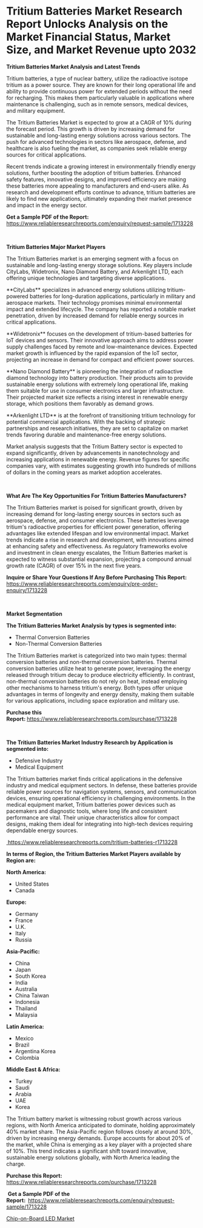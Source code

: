 <p><h1>Tritium Batteries Market Research Report Unlocks Analysis on the Market Financial Status, Market Size, and Market Revenue upto 2032</h1></p><p><strong>Tritium Batteries Market Analysis and Latest Trends</strong></p>
<p><p>Tritium batteries, a type of nuclear battery, utilize the radioactive isotope tritium as a power source. They are known for their long operational life and ability to provide continuous power for extended periods without the need for recharging. This makes them particularly valuable in applications where maintenance is challenging, such as in remote sensors, medical devices, and military equipment.</p><p>The Tritium Batteries Market is expected to grow at a CAGR of 10% during the forecast period. This growth is driven by increasing demand for sustainable and long-lasting energy solutions across various sectors. The push for advanced technologies in sectors like aerospace, defense, and healthcare is also fueling the market, as companies seek reliable energy sources for critical applications.</p><p>Recent trends indicate a growing interest in environmentally friendly energy solutions, further boosting the adoption of tritium batteries. Enhanced safety features, innovative designs, and improved efficiency are making these batteries more appealing to manufacturers and end-users alike. As research and development efforts continue to advance, tritium batteries are likely to find new applications, ultimately expanding their market presence and impact in the energy sector.</p></p>
<p><strong>Get a Sample PDF of the Report:&nbsp;</strong> <a href="https://www.reliableresearchreports.com/enquiry/request-sample/1713228?utm_campaign=3084&utm_medium=2&utm_source=Github&utm_content=ia&utm_term=28032025&utm_id=tritium-batteries">https://www.reliableresearchreports.com/enquiry/request-sample/1713228</a></p>
<p>&nbsp;</p>
<p><strong>Tritium Batteries Major Market Players</strong></p>
<p><p>The Tritium Batteries market is an emerging segment with a focus on sustainable and long-lasting energy storage solutions. Key players include CityLabs, Widetronix, Nano Diamond Battery, and Arkenlight LTD, each offering unique technologies and targeting diverse applications.</p><p>**CityLabs** specializes in advanced energy solutions utilizing tritium-powered batteries for long-duration applications, particularly in military and aerospace markets. Their technology promises minimal environmental impact and extended lifecycle. The company has reported a notable market penetration, driven by increased demand for reliable energy sources in critical applications.</p><p>**Widetronix** focuses on the development of tritium-based batteries for IoT devices and sensors. Their innovative approach aims to address power supply challenges faced by remote and low-maintenance devices. Expected market growth is influenced by the rapid expansion of the IoT sector, projecting an increase in demand for compact and efficient power sources.</p><p>**Nano Diamond Battery** is pioneering the integration of radioactive diamond technology into battery production. Their products aim to provide sustainable energy solutions with extremely long operational life, making them suitable for use in consumer electronics and larger infrastructure. Their projected market size reflects a rising interest in renewable energy storage, which positions them favorably as demand grows.</p><p>**Arkenlight LTD** is at the forefront of transitioning tritium technology for potential commercial applications. With the backing of strategic partnerships and research initiatives, they are set to capitalize on market trends favoring durable and maintenance-free energy solutions.</p><p>Market analysis suggests that the Tritium Battery sector is expected to expand significantly, driven by advancements in nanotechnology and increasing applications in renewable energy. Revenue figures for specific companies vary, with estimates suggesting growth into hundreds of millions of dollars in the coming years as market adoption accelerates.</p></p>
<p>&nbsp;</p>
<p><strong>What Are The Key Opportunities For Tritium Batteries Manufacturers?</strong></p>
<p><p>The Tritium Batteries market is poised for significant growth, driven by increasing demand for long-lasting energy sources in sectors such as aerospace, defense, and consumer electronics. These batteries leverage tritium's radioactive properties for efficient power generation, offering advantages like extended lifespan and low environmental impact. Market trends indicate a rise in research and development, with innovations aimed at enhancing safety and effectiveness. As regulatory frameworks evolve and investment in clean energy escalates, the Tritium Batteries market is expected to witness substantial expansion, projecting a compound annual growth rate (CAGR) of over 15% in the next five years.</p></p>
<p><strong>Inquire or Share Your Questions If Any Before Purchasing This Report:</strong> <a href="https://www.reliableresearchreports.com/enquiry/pre-order-enquiry/1713228?utm_campaign=3084&utm_medium=2&utm_source=Github&utm_content=ia&utm_term=28032025&utm_id=tritium-batteries">https://www.reliableresearchreports.com/enquiry/pre-order-enquiry/1713228</a></p>
<p>&nbsp;</p>
<p><strong>Market Segmentation</strong></p>
<p><strong>The Tritium Batteries Market Analysis by types is segmented into:</strong></p>
<p><ul><li>Thermal Conversion Batteries</li><li>Non-Thermal Conversion Batteries</li></ul></p>
<p><p>The Tritium Batteries market is categorized into two main types: thermal conversion batteries and non-thermal conversion batteries. Thermal conversion batteries utilize heat to generate power, leveraging the energy released through tritium decay to produce electricity efficiently. In contrast, non-thermal conversion batteries do not rely on heat, instead employing other mechanisms to harness tritium's energy. Both types offer unique advantages in terms of longevity and energy density, making them suitable for various applications, including space exploration and military use.</p></p>
<p><strong>Purchase this Report:&nbsp;</strong><a href="https://www.reliableresearchreports.com/purchase/1713228?utm_campaign=3084&utm_medium=2&utm_source=Github&utm_content=ia&utm_term=28032025&utm_id=tritium-batteries">https://www.reliableresearchreports.com/purchase/1713228</a></p>
<p>&nbsp;</p>
<p><strong>The Tritium Batteries Market Industry Research by Application is segmented into:</strong></p>
<p><ul><li>Defensive Industry</li><li>Medical Equipment</li></ul></p>
<p><p>The Tritium batteries market finds critical applications in the defensive industry and medical equipment sectors. In defense, these batteries provide reliable power sources for navigation systems, sensors, and communication devices, ensuring operational efficiency in challenging environments. In the medical equipment market, Tritium batteries power devices such as pacemakers and diagnostic tools, where long life and consistent performance are vital. Their unique characteristics allow for compact designs, making them ideal for integrating into high-tech devices requiring dependable energy sources.</p></p>
<p><a href="https://www.reliableresearchreports.com/tritium-batteries-r1713228?utm_campaign=3084&utm_medium=2&utm_source=Github&utm_content=ia&utm_term=28032025&utm_id=tritium-batteries">&nbsp;https://www.reliableresearchreports.com/tritium-batteries-r1713228</a></p>
<p><strong>In terms of Region, the Tritium Batteries Market Players available by Region are:</strong></p>
<p>
    <p> <strong> North America: </strong>
        <ul>
            <li>United States</li>
            <li>Canada</li>
        </ul>
        </p> 
    <p> <strong> Europe: </strong>
        <ul>
            <li>Germany</li>
            <li>France</li>
            <li>U.K.</li>
            <li>Italy</li>
            <li>Russia</li>
        </ul>
        </p> 
    <p> <strong> Asia-Pacific: </strong>
        <ul>
            <li>China</li>
            <li>Japan</li>
            <li>South Korea</li>
            <li>India</li>
            <li>Australia</li>
            <li>China Taiwan</li>
            <li>Indonesia</li>
            <li>Thailand</li>
            <li>Malaysia</li>
        </ul>
        </p> 
    <p> <strong> Latin America: </strong>
        <ul>
            <li>Mexico</li>
            <li>Brazil</li>
            <li>Argentina Korea</li>
            <li>Colombia</li>
        </ul>
        </p> 
    <p> <strong> Middle East & Africa: </strong>
        <ul>
            <li>Turkey</li>
            <li>Saudi</li>
            <li>Arabia</li>
            <li>UAE</li>
            <li>Korea</li>
        </ul>
    </p>
    </p>
<p><p>The Tritium battery market is witnessing robust growth across various regions, with North America anticipated to dominate, holding approximately 40% market share. The Asia-Pacific region follows closely at around 30%, driven by increasing energy demands. Europe accounts for about 20% of the market, while China is emerging as a key player with a projected share of 10%. This trend indicates a significant shift toward innovative, sustainable energy solutions globally, with North America leading the charge.</p></p>
<p><strong>Purchase this Report: </strong><a href="https://www.reliableresearchreports.com/purchase/1713228?utm_campaign=3084&utm_medium=2&utm_source=Github&utm_content=ia&utm_term=28032025&utm_id=tritium-batteries">https://www.reliableresearchreports.com/purchase/1713228</a></p>
<p>&nbsp;<strong>Get a Sample PDF of the Report:&nbsp;&nbsp;</strong><a href="https://www.reliableresearchreports.com/enquiry/request-sample/1713228?utm_campaign=3084&utm_medium=2&utm_source=Github&utm_content=ia&utm_term=28032025&utm_id=tritium-batteries">https://www.reliableresearchreports.com/enquiry/request-sample/1713228</a></p>
<p><strong></strong></p>
<p><p><a href="https://github.com/voigttyagi/Market-Research-Report-List-1/blob/main/chip-on-board-led-market.md?utm_campaign=3084&utm_medium=2&utm_source=Github&utm_content=ia&utm_term=28032025&utm_id=tritium-batteries">Chip-on-Board LED Market</a></p></p>